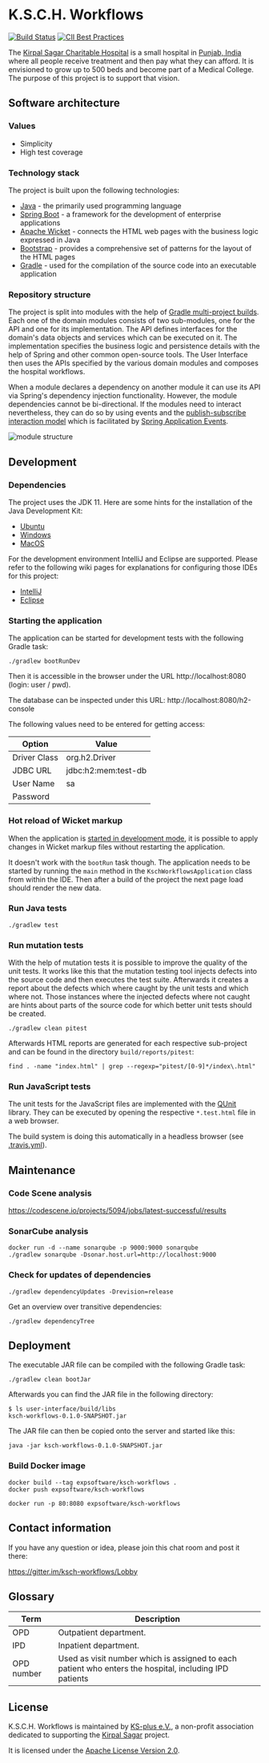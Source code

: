 # K.S.C.H. Workflows

[![Build Status](https://travis-ci.com/ksch-workflows/ksch-workflows.svg?branch=master)](https://travis-ci.com/ksch-workflows/ksch-workflows) [![CII Best Practices](https://bestpractices.coreinfrastructure.org/projects/2328/badge)](https://bestpractices.coreinfrastructure.org/projects/2328)

The [Kirpal Sagar Charitable Hospital](https://kirpal-sagar.org/en/kirpal-charitable-hospital-en/) is a small hospital in [Punjab, India](https://www.google.com/maps/place/Kirpal+Sagar+Hospital/@31.02067,76.0855824,16z/data=!4m8!1m2!2m1!1skirpal+sagar!3m4!1s0x0:0xc422150834d1e3a5!8m2!3d31.0187086!4d76.0890837) where all people receive treatment and then pay what they can afford. It is envisioned to grow up to 500 beds and become part of a Medical College. The purpose of this project is to support that vision.

## Software architecture

### Values
- Simplicity
- High test coverage

### Technology stack

The project is built upon the following technologies:

- [Java](https://github.com/ksch-workflows/ksch-workflows/wiki/Java) - the primarily used programming language
- [Spring Boot](https://github.com/ksch-workflows/ksch-workflows/wiki/Spring-Boot) - a framework for the development of enterprise applications
- [Apache Wicket](https://github.com/ksch-workflows/ksch-workflows/wiki/Apache-Wicket) - connects the HTML web pages with the business logic expressed in Java
- [Bootstrap](https://github.com/ksch-workflows/ksch-workflows/wiki/Bootstrap) - provides a comprehensive set of patterns for the layout of the HTML pages
- [Gradle](https://github.com/ksch-workflows/ksch-workflows/wiki/Gradle) - used for the compilation of the source code into an executable application  

### Repository structure

The project is split into modules with the help of [Gradle multi-project builds](https://docs.gradle.org/current/userguide/multi_project_builds.html). Each one of the domain modules consists of two sub-modules, one for the API and one for its implementation. The API defines interfaces for the domain's data objects and services which can be executed on it. The implementation specifies the business logic and persistence details with the help of Spring and other common open-source tools. The User Interface then uses the APIs specified by the various domain modules and composes the hospital workflows.

When a module declares a dependency on another module it can use its API via Spring's dependency injection functionality. However, the module dependencies cannot be bi-directional. If the modules need to interact nevertheless, they can do so by using events and the [publish-subscribe interaction model](https://en.wikipedia.org/wiki/Publish%E2%80%93subscribe_pattern) which is facilitated by [Spring Application Events](https://spring.io/blog/2015/02/11/better-application-events-in-spring-framework-4-2).

![module structure](infrastructure/doc/architecture/ProjectDependencies.png)

## Development

### Dependencies

The project uses the JDK 11. Here are some hints for the installation of the Java Development Kit:

- [Ubuntu](https://github.com/ksch-workflows/ksch-workflows/wiki/Installing-Java-on-Ubuntu)
- [Windows](https://github.com/ksch-workflows/ksch-workflows/wiki/Installing-Java-on-Windows)
- [MacOS](https://github.com/ksch-workflows/ksch-workflows/wiki/Installing-Java-on-MacOS)

For the development environment IntelliJ and Eclipse are supported.
Please refer to the following wiki pages for explanations for configuring those IDEs for this project:

- [IntelliJ](https://github.com/ksch-workflows/ksch-workflows/wiki/Import-Project-with-IntelliJ)
- [Eclipse](https://github.com/ksch-workflows/ksch-workflows/wiki/Import-Project-with-Eclipse)

### Starting the application

The application can be started for development tests with the following Gradle task:

```
./gradlew bootRunDev
```

Then it is accessible in the browser under the URL http://localhost:8080 (login: user / pwd).

The database can be inspected under this URL: http://localhost:8080/h2-console

The following values need to be entered for getting access:

| Option | Value |
|--------|-------|
| Driver Class | org.h2.Driver |
| JDBC URL | jdbc:h2:mem:test-db |
| User Name | sa |
| Password | <empty string> |

### Hot reload of Wicket markup

When the application is [started in development mode](https://ci.apache.org/projects/wicket/guide/8.x/single.html#_switching_wicket_to_deployment_mode),
it is possible to apply changes in Wicket markup files without restarting the application.

It doesn't work with the `bootRun` task though. The application needs to be started by running the `main` method in
the `KschWorkflowsApplication` class from within the IDE. Then after a build of the project the next page load
should render the new data.


### Run Java tests

```
./gradlew test
```

### Run mutation tests

With the help of mutation tests it is possible to improve the quality of the unit
tests. It works like this that the mutation testing tool injects defects into the
source code and then executes the test suite. Afterwards it creates a report about
the defects which where caught by the unit tests and which where not. Those
instances where the injected defects where not caught are hints about parts of the
source code for which better unit tests should be created.

```
./gradlew clean pitest
```

Afterwards HTML reports are generated for each respective sub-project and can be found in the directory `build/reports/pitest`:

```
find . -name "index.html" | grep --regexp="pitest/[0-9]*/index\.html"
```

### Run JavaScript tests

The unit tests for the JavaScript files are implemented with the [QUnit](https://api.qunitjs.com/) library.
They can be executed by opening the respective `*.test.html` file in a web browser.

The build system is doing this automatically in a headless browser (see [.travis.yml](.travis.yml#L6)).


## Maintenance

### Code Scene analysis

https://codescene.io/projects/5094/jobs/latest-successful/results


### SonarCube analysis

```
docker run -d --name sonarqube -p 9000:9000 sonarqube
./gradlew sonarqube -Dsonar.host.url=http://localhost:9000
```

### Check for updates of dependencies

```
./gradlew dependencyUpdates -Drevision=release
```

Get an overview over transitive dependencies:

```
./gradlew dependencyTree
```

## Deployment

The executable JAR file can be compiled with the following Gradle task:

```
./gradlew clean bootJar
```

Afterwards you can find the JAR file in the following directory:

```
$ ls user-interface/build/libs
ksch-workflows-0.1.0-SNAPSHOT.jar
```

The JAR file can then be copied onto the server and started like this:

```
java -jar ksch-workflows-0.1.0-SNAPSHOT.jar
```

### Build Docker image

```
docker build --tag expsoftware/ksch-workflows .
docker push expsoftware/ksch-workflows

docker run -p 80:8080 expsoftware/ksch-workflows
```

## Contact information

If you have any question or idea, please join this chat room and post it there:

https://gitter.im/ksch-workflows/Lobby


## Glossary

| Term | Description |
|------|-------------|
| OPD | Outpatient department. |
| IPD | Inpatient department. |
| OPD number | Used as visit number which is assigned to each patient who enters the hospital, including IPD patients |

## License

K.S.C.H. Workflows is maintained by [KS-plus e.V.](https://ks-plus.org/en/welcome/),
a non-profit association dedicated to supporting the [Kirpal Sagar](https://kirpal-sagar.org/en/welcome/) project.

It is licensed under the [Apache License Version 2.0](https://github.com/ksch-workflows/ksch-workflows/blob/master/LICENSE).
